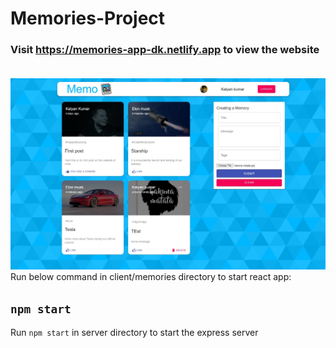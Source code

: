 # Memories-Project
### Visit https://memories-app-dk.netlify.app to view the website <br/><br/>

![Screenshot](Screenshot.jpg)<br/>
Run below command in client/memories directory to start react app: 
## `npm start`<br/>

Run `npm start` in server directory to start the express server
